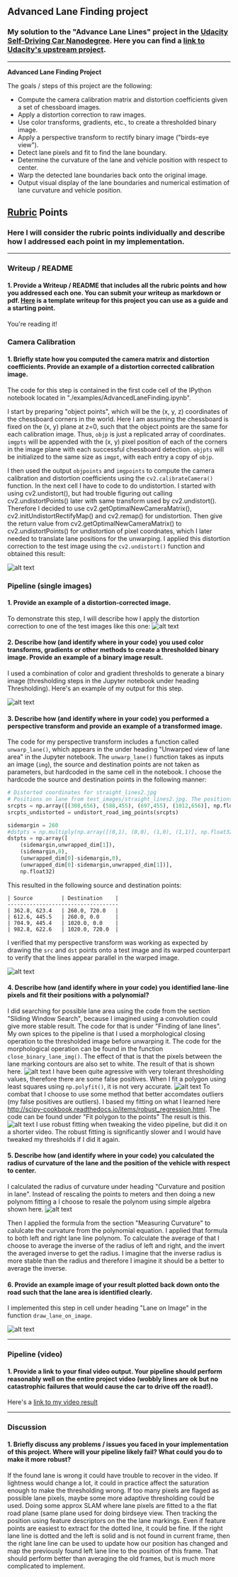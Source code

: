 ## Advanced Lane Finding project

### My solution to the "Advance Lane Lines" project in the [Udacity Self-Driving Car Nanodegree](https://www.udacity.com/course/self-driving-car-engineer-nanodegree--nd013). Here you can find a [link to Udacity's upstream project](https://github.com/udacity/CarND-Advanced-Lane-Lines).
---

**Advanced Lane Finding Project**

The goals / steps of this project are the following:

* Compute the camera calibration matrix and distortion coefficients given a set of chessboard images.
* Apply a distortion correction to raw images.
* Use color transforms, gradients, etc., to create a thresholded binary image.
* Apply a perspective transform to rectify binary image ("birds-eye view").
* Detect lane pixels and fit to find the lane boundary.
* Determine the curvature of the lane and vehicle position with respect to center.
* Warp the detected lane boundaries back onto the original image.
* Output visual display of the lane boundaries and numerical estimation of lane curvature and vehicle position.

[//]: # (Image References)

[image1]: ./output_images/undistorted_chessboard.png "Undistorted"
[image2]: ./output_images/distorted.jpg "Road Transformed"
[image3]: ./output_images/thresholded_image.jpg "Binary Example"
[image4]: ./output_images/unwarping.png "Warp Example"
[image5]: ./output_images/lane_location.jpg "Lane Line Search"
[polyfit]: ./output_images/birdseye_fitted_polygon.jpg "Fit Visual"
[polyfitnonrobust]: ./birdseye_fitted_polygon_nonrobust.jpg "Fit Visual Non Robust"
[polyrescale]: ./polynom_rescale_algebra.jpg "Polynom Rescale Algebra"
[image6]: ./output_images/lanestats.jpg "Output"
[video1]: ./output_images/processed_project_video.mp4 "Video"

## [Rubric](https://review.udacity.com/#!/rubrics/571/view) Points

### Here I will consider the rubric points individually and describe how I addressed each point in my implementation.  

---

### Writeup / README

#### 1. Provide a Writeup / README that includes all the rubric points and how you addressed each one.  You can submit your writeup as markdown or pdf.  [Here](https://github.com/udacity/CarND-Advanced-Lane-Lines/blob/master/writeup_template.md) is a template writeup for this project you can use as a guide and a starting point.  

You're reading it!

### Camera Calibration

#### 1. Briefly state how you computed the camera matrix and distortion coefficients. Provide an example of a distortion corrected calibration image.

The code for this step is contained in the first code cell of the IPython notebook located in "./examples/AdvancedLaneFinding.ipynb".  

I start by preparing "object points", which will be the (x, y, z) coordinates of the chessboard corners in the world. Here I am assuming the chessboard is fixed on the (x, y) plane at z=0, such that the object points are the same for each calibration image. Thus, `objp` is just a replicated array of coordinates. `imgpts` will be appended with the (x, y) pixel position of each of the corners in the image plane with each successful chessboard detection. `objpts` will be initialized to the same size as `imgpt`, with each entry a copy of `objp`. 

I then used the output `objpoints` and `imgpoints` to compute the camera calibration and distortion coefficients using the `cv2.calibrateCamera()` function. In the next cell I have to code to do undistortion. I started with using cv2.undistort(), but had trouble figuring out calling cv2.undistortPoints() later with same transform used by cv2.undistort(). Therefore I decided to use cv2.getOptimalNewCameraMatrix(), cv2.initUndistortRectifyMap() and cv2.remap() for undistortion. Then give the return value from cv2.getOptimalNewCameraMatrix() to cv2.undistortPoints() for undistortion of pixel coordnates, which I later needed to translate lane positions for the unwarping. I applied this distortion correction to the test image using the `cv2.undistort()` function and obtained this result: 

![alt text][image1]

### Pipeline (single images)

#### 1. Provide an example of a distortion-corrected image.

To demonstrate this step, I will describe how I apply the distortion correction to one of the test images like this one:
![alt text][image2]

#### 2. Describe how (and identify where in your code) you used color transforms, gradients or other methods to create a thresholded binary image.  Provide an example of a binary image result.

I used a combination of color and gradient thresholds to generate a binary image (thresholding steps in the Jupyter notebook under heading Thresholding).  Here's an example of my output for this step.

![alt text][image3]

#### 3. Describe how (and identify where in your code) you performed a perspective transform and provide an example of a transformed image.

The code for my perspective transform includes a function called `unwarp_lane()`, which appears in the under heading "Unwarped view of lane area" in the Jupyter notebook.  The `unwarp_lane()` function takes as inputs an image (`img`), the source and destination points are not taken as parameters, but hardcoded in the same cell in the notebook. I choose the hardcode the source and destination points in the following manner:

```python
# Distorted coordinates for straight_lines2.jpg
# Positions on lane from test_images/straight_lines2.jpg. The positions are distorted.
srcpts = np.array([(308,656), (588,455), (697,455), (1012,656)], np.float32)
srcpts_undistorted = undistort_road_img_points(srcpts)

sidemargin = 260
#dstpts = np.multiply(np.array([(0,1), (0,0), (1,0), (1,1)], np.float32), np.float32(unwrapped_dim))
dstpts = np.array([
    (sidemargin,unwrapped_dim[1]),
    (sidemargin,0),
    (unwrapped_dim[0]-sidemargin,0),
    (unwrapped_dim[0]-sidemargin,unwrapped_dim[1])],
    np.float32)
```

This resulted in the following source and destination points:
```
| Source         | Destination    |
-----------------------------------
| 362.8, 623.4   | 260.0, 720.0   |
| 612.6, 445.5   | 260.0, 0.0     |
| 704.9, 445.4   | 1020.0, 0.0    |
| 982.8, 622.6   | 1020.0, 720.0  |
```

I verified that my perspective transform was working as expected by drawing the `src` and `dst` points onto a test image and its warped counterpart to verify that the lines appear parallel in the warped image.

![alt text][image4]

#### 4. Describe how (and identify where in your code) you identified lane-line pixels and fit their positions with a polynomial?

I did searching for possible lane area using the code from the section "Sliding Window Search", because I imagined using a convolution could give more stable result. The code for that is under "Finding of lane lines". My own spices to the pipeline is that I used a morphological closing operation to the thresholded image before unwarping it. The code for the morphological operation can be found in the function `close_binary_lane_img()`. The effect of that is that the pixels between the lane marking contours are also set to white. The result of that is shown here.
![alt text][image5]
I have been quite agressive with very tolerant thresholding values, therefore there are some false positives. When I fit a polygon using least squares using `np.polyfit()`, it is not very accurate.
![alt text][polyfitnonrobust]
To combat that I choose to use some method that better accomdates outliers (my false positives are outliers). I based my fitting on what I learned here http://scipy-cookbook.readthedocs.io/items/robust_regression.html. The code can be found under "Fit polygon to the points" The result is this.
![alt text][polyfit]
I use robust fitting when tweaking the video pipeline, but did it on a shorter video. The robust fitting is significantly slower and I would have tweaked my thresholds if I did it again.

#### 5. Describe how (and identify where in your code) you calculated the radius of curvature of the lane and the position of the vehicle with respect to center.

I calculated the radius of curvature under heading "Curvature and position in lane". Instead of rescaling the points to meters and then doing a new polynom fitting a I choose to resale the polynom using simple algebra shown here.
![alt text][polyrescale]

Then I applied the formula from the section "Measuring Curvature" to calulcate the curvature from the polynomial equation. I applied that formula to both left and right lane line polynom. To calculate the average of that I choose to average the inverse of the radius of left and right, and the invert the averaged inverse to get the radius. I imagine that the inverse radius is  more stable than the radius and therefore I imagine it should be a better to average the inverse.

#### 6. Provide an example image of your result plotted back down onto the road such that the lane area is identified clearly.

I implemented this step in cell under heading "Lane on Image" in the function `draw_lane_on_image`.

![alt text][image6]

---

### Pipeline (video)

#### 1. Provide a link to your final video output.  Your pipeline should perform reasonably well on the entire project video (wobbly lines are ok but no catastrophic failures that would cause the car to drive off the road!).

Here's a [link to my video result](./output_images/processed_project_video.mp4)

---

### Discussion

#### 1. Briefly discuss any problems / issues you faced in your implementation of this project.  Where will your pipeline likely fail?  What could you do to make it more robust?

If the found lane is wrong it could have trouble to recover in the video. If lightness would change a lot, it could in practice affect the saturation enough to make the thresholding wrong. If too many pixels are flaged as possible lane pixels, maybe some more adaptive thresholding could be used. Doing some approx SLAM where lane pixels are fitted to a the flat road plane (same plane used for doing birdseye view. Then tracking the position using feature descriptors on the the lane markings. Even if feature points are easiest to extract for the dotted line, it could be fine. If the right lane line is dotted and the left is solid and is not found in current frame, then the right lane line can be used to update how our position has changed and map the previously found left lane line to the position of this frame. That should perform better than averaging the old frames, but is much more complicated to implement.
